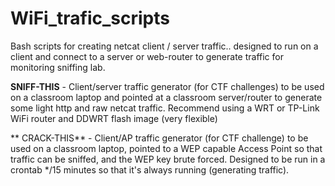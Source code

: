 # WiFi_trafic_scripts
Bash scripts for creating netcat client / server traffic.. designed to run on a client and connect to a server or web-router to generate traffic for monitoring sniffing lab.

**SNIFF-THIS** - Client/server traffic generator (for CTF challenges) to be used on a classroom laptop and pointed at a classroom server/router to generate some light http and raw netcat traffic. Recommend using a WRT or TP-Link WiFi router and DDWRT flash image (very flexible)

** CRACK-THIS** - Client/AP traffic generator (for CTF challenge) to be used on a classroom laptop, pointed to a WEP capable Access Point so that traffic can be sniffed, and the WEP key brute forced. Designed to be run in a crontab */15 minutes so that it's always running (generating traffic).
 

 
